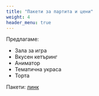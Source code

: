 ```yaml
---
title: "Пакети за партита и цени"
weight: 4
header_menu: true
---
```

Предлагаме:

- Зала за игра
- Вкусен кетъринг
- Аниматор
- Тематична украса
- Торта

Пакети: [линк](https://drive.google.com/file/d/1gsUFeVD1FCZcDiscuiOeS6iVQPMm7Eq8/edit)
